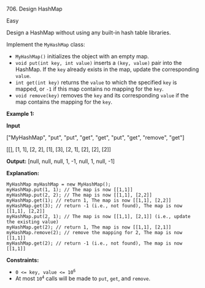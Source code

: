﻿706\. Design HashMap

Easy

Design a HashMap without using any built-in hash table libraries.

Implement the `MyHashMap` class:

*   `MyHashMap()` initializes the object with an empty map.
*   `void put(int key, int value)` inserts a `(key, value)` pair into the HashMap. If the `key` already exists in the map, update the corresponding `value`.
*   `int get(int key)` returns the `value` to which the specified `key` is mapped, or `-1` if this map contains no mapping for the `key`.
*   `void remove(key)` removes the `key` and its corresponding `value` if the map contains the mapping for the `key`.

**Example 1:**

**Input** 

["MyHashMap", "put", "put", "get", "get", "put", "get", "remove", "get"] 

[[], [1, 1], [2, 2], [1], [3], [2, 1], [2], [2], [2]]

**Output:** [null, null, null, 1, -1, null, 1, null, -1]

**Explanation:** 

    MyHashMap myHashMap = new MyHashMap(); 
    myHashMap.put(1, 1); // The map is now [[1,1]] 
    myHashMap.put(2, 2); // The map is now [[1,1], [2,2]] 
    myHashMap.get(1); // return 1, The map is now [[1,1], [2,2]] 
    myHashMap.get(3); // return -1 (i.e., not found), The map is now [[1,1], [2,2]] 
    myHashMap.put(2, 1); // The map is now [[1,1], [2,1]] (i.e., update the existing value) 
    myHashMap.get(2); // return 1, The map is now [[1,1], [2,1]] 
    myHashMap.remove(2); // remove the mapping for 2, The map is now [[1,1]] 
    myHashMap.get(2); // return -1 (i.e., not found), The map is now [[1,1]]

**Constraints:**

*   <code>0 <= key, value <= 10<sup>6</sup></code>
*   At most <code>10<sup>4</sup></code> calls will be made to `put`, `get`, and `remove`.